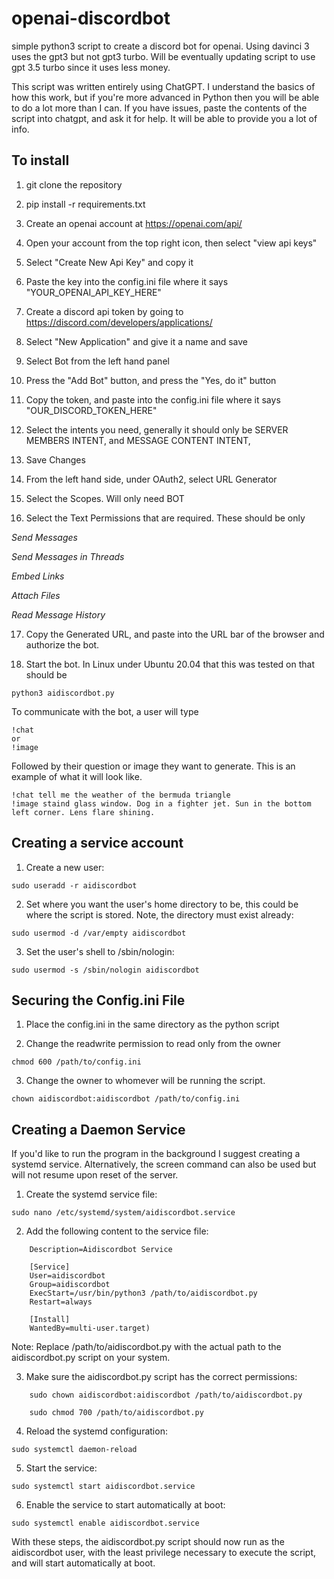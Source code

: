 
# openai-discordbot #
simple python3 script to create a discord bot for openai. Using davinci 3 uses the gpt3 but not gpt3 turbo. Will be eventually updating script to use gpt 3.5 turbo since it uses less money.

This script was written entirely using ChatGPT. I understand the basics of how this work, but if you're more advanced in Python then you will be able to do a lot more than I can. If you have issues, paste the contents of the script into chatgpt, and ask it for help. It will be able to provide you a lot of info.

## To install ##
1. git clone the repository

2. pip install -r requirements.txt

3. Create an openai account at https://openai.com/api/

4. Open your account from the top right icon, then select "view api keys"

5. Select "Create New Api Key" and copy it

6. Paste the key into the config.ini file where it says "YOUR_OPENAI_API_KEY_HERE"

7. Create a discord api token by going to https://discord.com/developers/applications/

8. Select "New Application" and give it a name and save

9. Select Bot from the left hand panel

10. Press the "Add Bot" button, and press the "Yes, do it" button

11. Copy the token, and paste into the config.ini file where it says "OUR_DISCORD_TOKEN_HERE"

12. Select the intents you need, generally it should only be SERVER MEMBERS INTENT, and MESSAGE CONTENT INTENT,

13. Save Changes

14. From the left hand side, under OAuth2, select URL Generator

15. Select the Scopes. Will only need BOT

16. Select the Text Permissions that are required. These should be only

*Send Messages*

*Send Messages in Threads*

*Embed Links*

*Attach Files*

*Read Message History*

17. Copy the Generated URL, and paste into the URL bar of the browser and authorize the bot.

18. Start the bot. In Linux under Ubuntu 20.04 that this was tested on that should be

```
python3 aidiscordbot.py
```

To communicate with the bot, a user will type

```
!chat
or
!image
```

Followed by their question or image they want to generate. This is an example of what it will look like.

```
!chat tell me the weather of the bermuda triangle
!image staind glass window. Dog in a fighter jet. Sun in the bottom left corner. Lens flare shining.
```

## Creating a service account ##
1. Create a new user:
```
sudo useradd -r aidiscordbot
```

2. Set where you want the user's home directory to be, this could be where the script is stored. Note, the directory must exist already: 

```
sudo usermod -d /var/empty aidiscordbot
```

3. Set the user's shell to /sbin/nologin: 

```
sudo usermod -s /sbin/nologin aidiscordbot
```

## Securing the Config.ini File ##
1. Place the config.ini in the same directory as the python script

2. Change the readwrite permission to read only from the owner
```
chmod 600 /path/to/config.ini
```

3. Change the owner to whomever will be running the script. 
```
chown aidiscordbot:aidiscordbot /path/to/config.ini
```

## Creating a Daemon Service ##
If you'd like to run the program in the background I suggest creating a systemd service. Alternatively, the screen command can also be used but will not resume upon reset of the server.

1. Create the systemd service file: 

```
sudo nano /etc/systemd/system/aidiscordbot.service
```

2. Add the following content to the service file:


```    [Unit]
    Description=Aidiscordbot Service

    [Service]
    User=aidiscordbot
    Group=aidiscordbot
    ExecStart=/usr/bin/python3 /path/to/aidiscordbot.py
    Restart=always

    [Install]
    WantedBy=multi-user.target) 
```
Note: Replace /path/to/aidiscordbot.py with the actual path to the aidiscordbot.py script on your system.

3. Make sure the aidiscordbot.py script has the correct permissions:

```
    sudo chown aidiscordbot:aidiscordbot /path/to/aidiscordbot.py
    
    sudo chmod 700 /path/to/aidiscordbot.py 
```

4. Reload the systemd configuration:

```
sudo systemctl daemon-reload
```

5. Start the service:
```
sudo systemctl start aidiscordbot.service
```

6. Enable the service to start automatically at boot:
```
sudo systemctl enable aidiscordbot.service
```

With these steps, the aidiscordbot.py script should now run as the aidiscordbot user, with the least privilege necessary to execute the script, and will start automatically at boot.
